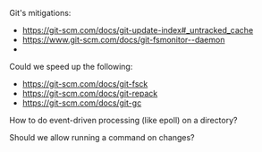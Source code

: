 Git's mitigations:

- https://git-scm.com/docs/git-update-index#_untracked_cache
- https://www.git-scm.com/docs/git-fsmonitor--daemon
- 
Could we speed up the following:

- https://git-scm.com/docs/git-fsck
- https://git-scm.com/docs/git-repack
- https://git-scm.com/docs/git-gc

How to do event-driven processing (like epoll) on a directory?

Should we allow running a command on changes?

